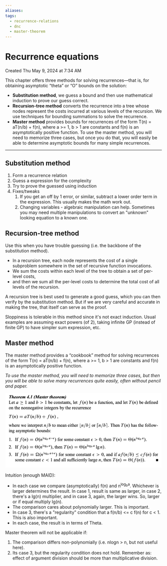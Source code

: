 ```yaml
---
aliases: 
tags:
  - recurrence-relations
  - dnc
  - master-theorem
---
```

# Recurrence equations
Created Thu May 9, 2024 at 7:34 AM

This chapter offers three methods for solving recurrences—that is, for obtaining asymptotic “theta” or “O” bounds on the solution:
- **Substitution method**, we guess a bound and then use mathematical induction to prove our guess correct.
- **Recursion-tree method** converts the recurrence into a tree whose nodes represent the costs incurred at various levels of the recursion. We use techniques for bounding summations to solve the recurrence.
- **Master method** provides bounds for recurrences of the form T(n) = aT(n/b) + f(n), where a >= 1, b > 1 are constants and f(n) is an asymptotically positive function. To use the master method, you will need to memorize three cases, but once you do that, you will easily be able to determine asymptotic bounds for many simple recurrences.

---
## Substitution method
1. Form a recurrence relation
2. Guess a expression for the complexity
3. Try to prove the guessed using induction
4. Fixes/tweaks
	1. If you get an off by 1 error, or similar, subtract a lower order term in the expression. This usually makes the math work out.
	2. Changing variables - algebraic manipulation can help. Sometimes you may need multiple manipulations to convert an "unknown" looking equation to a known one.

## Recursion-tree method
Use this when you have trouble guessing (i.e. the backbone of the substitution method).

- In a recursion tree, each node represents the cost of a single subproblem somewhere in the set of recursive function invocations. 
- We sum the costs within each level of the tree to obtain a set of per-level costs, 
- and then we sum all the per-level costs to determine the total cost of all levels of the recursion.

A recursion tree is best used to generate a good guess, which you can then verify by the substitution method. But if we are very careful and accurate in making the tree, that itself can serve as the proof.

Sloppiness is tolerable in this method since it's not exact induction. Usual examples are assuming exact powers (of 2), taking infinite GP (instead of finite GP) to have simpler sum expression, etc.


## Master method
The master method provides a “cookbook” method for solving recurrences of the form
T(n) = aT(n/b) + f(n), where a >= 1, b > 1 are constants and f(n) is an asymptotically positive function.

*To use the master method, you will need to memorize three cases, but then you will be able to solve many recurrences quite easily, often without pencil and paper.*

![](../../../../../assets/Recurrence-equations-image-1-b7432b59.png)

Intuition (enough MAID):
- In each case we compare (asymptotically) f(n) and n<sup>log<sub>b</sub>a</sup>. Whichever is larger determines the result. In case 1, result is same as larger, in case 2, there's a lg(n) multiplier, and in case 3, again, the larger wins. So, larger or if equal multiply lg(n).
- The comparison cares about polynomially larger. This is important.
- In case 3, there's a "regularity" condition that a f(n/b) <= c f(n) for c < 1. This is also important.
- In each case, the result is in terms of Theta.

Master theorem will not be applicable if:
1. The comparison differs non-polynomially (i.e. nlogn > n, but not useful here).
2. Its case 3, but the regularity condition does not hold. Remember as: effect of argument division should be more than multiplicative division.